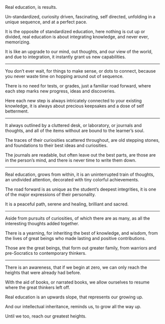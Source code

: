 Real education,
is results.

Un-standardized, curiosity driven, fascinating,
self directed, unfolding in a unique sequence, and at a perfect pace.

It is the opposite of standardized education, here nothing is cut up or divided,
real education is about integrating knowledge, and never ever, memorizing.

It is like an upgrade to our mind, out thoughts, and our view of the world,
and due to integration, it instantly grant us new capabilities.

---

You don’t ever wait, for things to make sense, or dots to connect,
because you never waste time on hopping around out of sequence.

There is no need for tests, or grades, just a familiar road forward,
where each step marks new progress, ideas and discoveries.

Here each new step is always intricately connected to your existing knowledge,
it is always about precious keepsakes and a dose of self betterment.

---

It always outlined by a cluttered desk, or laboratory, or journals and thoughts,
and all of the items without are bound to the learner’s soul.

The traces of their curiosities scattered throughout,
are old stepping stones, and foundations to their best ideas and curiosities.

The journals are readable, but often leave out the best parts,
are those are in the person’s mind, and there is never time to write them down.

---

Real education, grows from within, it is an uninterrupted train of thoughts,
an undivided attention, decorated with tiny colorful achievements.

The road forward is as unique as the student’s deepest integrities,
it is one of the major expressions of their personality.

It is a peaceful path, serene and healing,
brilliant and sacred.

---

Aside from pursuits of curiosities, of which there are as many,
as all the interesting thoughts added together.

There is a yearning, for inheriting the best of knowledge, and wisdom,
from the lives of great beings who made lasting and positive contributions.

Those are the great beings, that form out greater family,
from warriors and pre-Socratics to contemporary thinkers.

---

There is an awareness, that if we begin at zero,
we can only reach the heights that were already had before.

With the aid of books, or narrated books,
we allow ourselves to resume where the great thinkers left off.

Real education is an upwards slope,
that represents our growing up.

And our intellectual inheritance,
reminds us, to grow all the way up.

Until we too,
reach our greatest heights.
